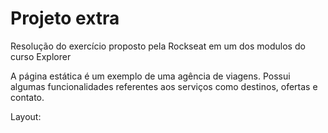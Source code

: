 # Projeto extra

Resolução do exercício proposto pela Rockseat em um dos modulos do curso Explorer 

A página estática é um exemplo de uma agência de viagens. Possui algumas funcionalidades referentes aos serviços como destinos, ofertas e contato.

Layout:


